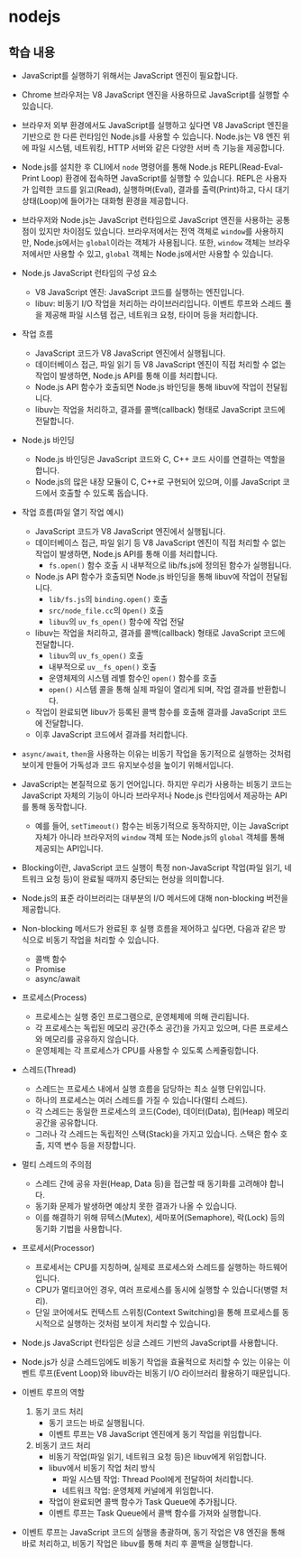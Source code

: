 # nodejs

## 학습 내용
- JavaScript를 실행하기 위해서는 JavaScript 엔진이 필요합니다.
- Chrome 브라우저는 V8 JavaScript 엔진을 사용하므로 JavaScript를 실행할 수 있습니다.
- 브라우저 외부 환경에서도 JavaScript를 실행하고 싶다면 V8 JavaScript 엔진을 기반으로 한 다른 런타임인 Node.js를 사용할 수 있습니다. Node.js는 V8 엔진 위에 파일 시스템, 네트워킹, HTTP 서버와 같은 다양한 서버 측 기능을 제공합니다.
- Node.js를 설치한 후 CLI에서 `node` 명령어를 통해 Node.js REPL(Read-Eval-Print Loop) 환경에 접속하면 JavaScript를 실행할 수 있습니다. REPL은 사용자가 입력한 코드를 읽고(Read), 실행하며(Eval), 결과를 출력(Print)하고, 다시 대기 상태(Loop)에 들어가는 대화형 환경을 제공합니다.
- 브라우저와 Node.js는 JavaScript 런타임으로 JavaScript 엔진을 사용하는 공통점이 있지만 차이점도 있습니다. 브라우저에서는 전역 객체로 `window`를 사용하지만, Node.js에서는 `global`이라는 객체가 사용됩니다. 또한, `window` 객체는 브라우저에서만 사용할 수 있고, `global` 객체는 Node.js에서만 사용할 수 있습니다.

- Node.js JavaScript 런타임의 구성 요소
  - V8 JavaScript 엔진: JavaScript 코드를 실행하는 엔진입니다.
  - libuv: 비동기 I/O 작업을 처리하는 라이브러리입니다. 이벤트 루프와 스레드 풀을 제공해 파일 시스템 접근, 네트워크 요청, 타이머 등을 처리합니다.
- 작업 흐름
  - JavaScript 코드가 V8 JavaScript 엔진에서 실행됩니다.
  - 데이터베이스 접근, 파일 읽기 등 V8 JavaScript 엔진이 직접 처리할 수 없는 작업이 발생하면, Node.js API를 통해 이를 처리합니다.
  - Node.js API 함수가 호출되면 Node.js 바인딩을 통해 libuv에 작업이 전달됩니다.
  - libuv는 작업을 처리하고, 결과를 콜백(callback) 형태로 JavaScript 코드에 전달합니다.
- Node.js 바인딩
  - Node.js 바인딩은 JavaScript 코드와 C, C++ 코드 사이를 연결하는 역할을 합니다.
  - Node.js의 많은 내장 모듈이 C, C++로 구현되어 있으며, 이를 JavaScript 코드에서 호출할 수 있도록 돕습니다.

- 작업 흐름(파일 열기 작업 예시)
  - JavaScript 코드가 V8 JavaScript 엔진에서 실행됩니다.
  - 데이터베이스 접근, 파일 읽기 등 V8 JavaScript 엔진이 직접 처리할 수 없는 작업이 발생하면, Node.js API를 통해 이를 처리합니다.
    - `fs.open()` 함수 호출 시 내부적으로 lib/fs.js에 정의된 함수가 실행됩니다.
  - Node.js API 함수가 호출되면 Node.js 바인딩을 통해 libuv에 작업이 전달됩니다.
    - `lib/fs.js`의 `binding.open()` 호출
    - `src/node_file.cc`의 `Open()` 호출
    - `libuv`의 `uv_fs_open()` 함수에 작업 전달
  - libuv는 작업을 처리하고, 결과를 콜백(callback) 형태로 JavaScript 코드에 전달합니다.
    - `libuv`의 `uv_fs_open()` 호출
    - 내부적으로 `uv__fs_open()` 호출
    - 운영체제의 시스템 레벨 함수인 `open()` 함수를 호출
    - `open()` 시스템 콜을 통해 실제 파일이 열리게 되며, 작업 결과를 반환합니다.
  - 작업이 완료되면 libuv가 등록된 콜백 함수를 호출해 결과를 JavaScript 코드에 전달합니다.
  - 이후 JavaScript 코드에서 결과를 처리합니다.

- `async/await`, `then`을 사용하는 이유는 비동기 작업을 동기적으로 실행하는 것처럼 보이게 만들어 가독성과 코드 유지보수성을 높이기 위해서입니다.
- JavaScript는 본질적으로 동기 언어입니다. 하지만 우리가 사용하는 비동기 코드는 JavaScript 자체의 기능이 아니라 브라우저나 Node.js 런타임에서 제공하는 API를 통해 동작합니다.
  - 예를 들어, `setTimeout()` 함수는 비동기적으로 동작하지만, 이는 JavaScript 자체가 아니라 브라우저의 `window` 객체 또는 Node.js의 `global` 객체를 통해 제공되는 API입니다.

- Blocking이란, JavaScript 코드 실행이 특정 non-JavaScript 작업(파일 읽기, 네트워크 요청 등)이 완료될 때까지 중단되는 현상을 의미합니다.
- Node.js의 표준 라이브러리는 대부분의 I/O 메서드에 대해 non-blocking 버전을 제공합니다.
- Non-blocking 메서드가 완료된 후 실행 흐름을 제어하고 싶다면, 다음과 같은 방식으로 비동기 작업을 처리할 수 있습니다.
  - 콜백 함수
  - Promise
  - async/await

- 프로세스(Process)
  - 프로세스는 실행 중인 프로그램으로, 운영체제에 의해 관리됩니다.
  - 각 프로세스는 독립된 메모리 공간(주소 공간)을 가지고 있으며, 다른 프로세스와 메모리를 공유하지 않습니다.
  - 운영체제는 각 프로세스가 CPU를 사용할 수 있도록 스케줄링합니다.
- 스레드(Thread)
  - 스레드는 프로세스 내에서 실행 흐름을 담당하는 최소 실행 단위입니다.
  - 하나의 프로세스는 여러 스레드를 가질 수 있습니다(멀티 스레드).
  - 각 스레드는 동일한 프로세스의 코드(Code), 데이터(Data), 힙(Heap) 메모리 공간을 공유합니다.
  - 그러나 각 스레드는 독립적인 스택(Stack)을 가지고 있습니다. 스택은 함수 호출, 지역 변수 등을 저장합니다.
- 멀티 스레드의 주의점
  - 스레드 간에 공유 자원(Heap, Data 등)을 접근할 때 동기화를 고려해야 합니다.
  - 동기화 문제가 발생하면 예상치 못한 결과가 나올 수 있습니다.
  - 이를 해결하기 위해 뮤텍스(Mutex), 세마포어(Semaphore), 락(Lock) 등의 동기화 기법을 사용합니다.
- 프로세서(Processor)
  - 프로세서는 CPU를 지칭하며, 실제로 프로세스와 스레드를 실행하는 하드웨어입니다.
  - CPU가 멀티코어인 경우, 여러 프로세스를 동시에 실행할 수 있습니다(병렬 처리).
  - 단일 코어에서도 컨텍스트 스위칭(Context Switching)을 통해 프로세스를 동시적으로 실행하는 것처럼 보이게 처리할 수 있습니다.

- Node.js JavaScript 런타임은 싱글 스레드 기반의 JavaScript를 사용합니다.
- Node.js가 싱글 스레드임에도 비동기 작업을 효율적으로 처리할 수 있는 이유는 이벤트 루프(Event Loop)와 libuv라는 비동기 I/O 라이브러리 활용하기 때문입니다.
- 이벤트 루프의 역할
  1. 동기 코드 처리
     - 동기 코드는 바로 실행됩니다.
     - 이벤트 루프는 V8 JavaScript 엔진에게 동기 작업을 위임합니다.
  2. 비동기 코드 처리
     - 비동기 작업(파일 읽기, 네트워크 요청 등)은 libuv에게 위임합니다.
     - libuv에서 비동기 작업 처리 방식
       - 파일 시스템 작업: Thread Pool에게 전달하여 처리합니다.
       - 네트워크 작업: 운영체제 커널에게 위임합니다.
     - 작업이 완료되면 콜백 함수가 Task Queue에 추가됩니다.
     - 이벤트 루프는 Task Queue에서 콜백 함수를 가져와 실행합니다.
- 이벤트 루프는 JavaScript 코드의 실행을 총괄하며, 동기 작업은 V8 엔진을 통해 바로 처리하고, 비동기 작업은 libuv를 통해 처리 후 콜백을 실행합니다.

